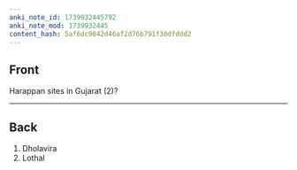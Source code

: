 ```yaml
---
anki_note_id: 1739932445792
anki_note_mod: 1739932445
content_hash: 5af6dc9042d46af2d76b791f30dfddd2
---
```


## Front

Harappan sites in Gujarat (2)?

<hr/>

## Back

1. Dholavira  
2. Lothal